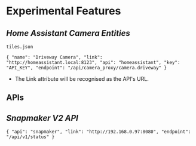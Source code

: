 # Experimental Features

## *Home Assistant Camera Entities* ##

<code>tiles.json</code>

`{
    "name": "Driveway Camera",
    "link": "http://homeassistant.local:8123",
    "api": "homeassistant",
    "key": "API_KEY",
    "endpoint": "/api/camera_proxy/camera.driveway"
}`

- The Link attribute will be recognised as the API's URL.

## APIs ##

## *Snapmaker V2 API* ##

`{
    "api": "snapmaker",
    "link": "http://192.168.0.97:8080",
    "endpoint": "/api/v1/status"
}`
